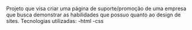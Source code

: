 Projeto que visa criar uma página de suporte/promoção de uma empresa que busca demonstrar as habilidades que possuo quanto ao design de sites.
  Tecnologias utilizadas:
    -html
    -css
